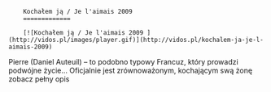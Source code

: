
        Kochałem ją / Je l'aimais 2009 
        =============
        
        [![Kochałem ją / Je l'aimais 2009 ](http://vidos.pl/images/player.gif)](http://vidos.pl/kochalem-ja-je-l-aimais-2009)
        
        
 Pierre (Daniel Auteuil) – to podobno typowy Francuz, który prowadzi podwójne życie... Oficjalnie jest zrównoważonym, kochającym swą żonę zobacz pełny opis
    
